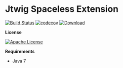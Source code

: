 # Jtwig Spaceless Extension

[![Build Status](https://travis-ci.org/jtwig/jtwig-spaceless-extension.svg?branch=master)](https://travis-ci.org/jtwig/jtwig-spaceless-extension)
[![codecov](https://codecov.io/gh/jtwig/jtwig-spaceless-extension/branch/master/graph/badge.svg)](https://codecov.io/gh/jtwig/jtwig-spaceless-extension)
[![Download](https://api.bintray.com/packages/jtwig/maven/jtwig-spaceless-extension/images/download.svg) ](https://bintray.com/jtwig/maven/jtwig-spaceless-extension/_latestVersion)


**License**

[![Apache License](https://img.shields.io/hexpm/l/plug.svg?maxAge=2592000)]()

**Requirements**

- Java 7
